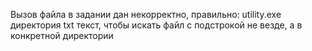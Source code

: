 Вызов файла в задании дан некорректно, правильно: utility.exe директория txt текст, чтобы искать файл с подстрокой не везде, а в конкретной директории
